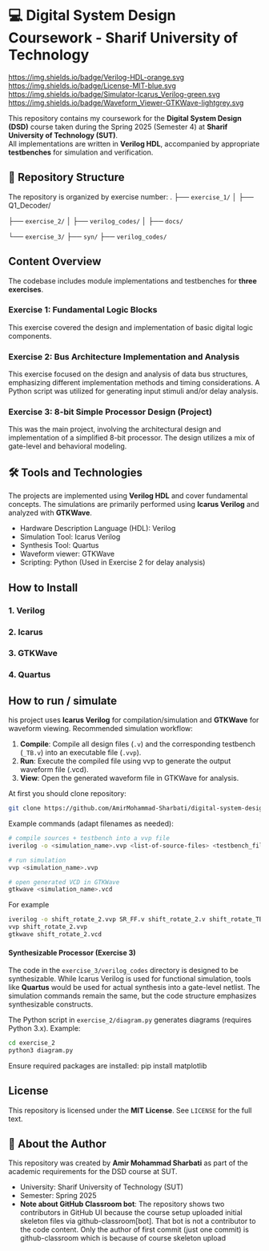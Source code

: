 # 💻 Digital System Design Coursework - Sharif University of Technology

https://img.shields.io/badge/Verilog-HDL-orange.svg
https://img.shields.io/badge/License-MIT-blue.svg
https://img.shields.io/badge/Simulator-Icarus_Verilog-green.svg
https://img.shields.io/badge/Waveform_Viewer-GTKWave-lightgrey.svg

This repository contains my coursework for the **Digital System Design (DSD)** course taken during the Spring 2025 (Semester 4) at **Sharif University of Technology (SUT)**.  
All implementations are written in **Verilog HDL**, accompanied by appropriate **testbenches** for simulation and verification.


## 📁 Repository Structure 
The repository is organized by exercise number:
.
├── `exercise_1/`
│   ├── Q1_Decoder/

├── `exercise_2/`
│   ├── `verilog_codes/`
│   ├── `docs/`

└── `exercise_3/`
    ├── `syn/`
    ├── `verilog_codes/`


## Content Overview 
The codebase includes module implementations and testbenches for **three exercises**.  
### Exercise 1: Fundamental Logic Blocks
This exercise covered the design and implementation of basic digital logic components.

### Exercise 2: Bus Architecture Implementation and Analysis
This exercise focused on the design and analysis of data bus structures, emphasizing different implementation methods and timing considerations. A Python script was utilized for generating input stimuli and/or delay analysis.

### Exercise 3: 8-bit Simple Processor Design (Project)
This was the main project, involving the architectural design and implementation of a simplified 8-bit processor. The design utilizes a mix of gate-level and behavioral modeling.



## 🛠️ Tools and Technologies
The projects are implemented using **Verilog HDL** and cover fundamental concepts. The simulations are primarily performed using **Icarus Verilog** and analyzed with **GTKWave**.

- Hardware Description Language (HDL): Verilog
- Simulation Tool: Icarus Verilog
- Synthesis Tool: Quartus
- Waveform viewer: GTKWave 
- Scripting: Python (Used in Exercise 2 for delay analysis)

## How to Install
### 1. Verilog

### 2. Icarus

### 3. GTKWave

### 4. Quartus


## How to run / simulate 
his project uses **Icarus Verilog** for compilation/simulation and **GTKWave** for waveform viewing.
Recommended simulation workflow:

1. **Compile**: Compile all design files (`.v`) and the corresponding testbench (`_TB.v`) into an executable file (`.vvp`).
1. **Run**: Execute the compiled file using vvp to generate the output waveform file (.vcd).
1. **View**: Open the generated waveform file in GTKWave for analysis.

At first you should clone repository:
```bash
git clone https://github.com/AmirMohammad-Sharbati/digital-system-design.git
```
Example commands (adapt filenames as needed):

```bash
# compile sources + testbench into a vvp file
iverilog -o <simulation_name>.vvp <list-of-source-files> <testbench_file>.v

# run simulation
vvp <simulation_name>.vvp

# open generated VCD in GTKWave
gtkwave <simulation_name>.vcd
```

For example 
```bash
iverilog -o shift_rotate_2.vvp SR_FF.v shift_rotate_2.v shift_rotate_TB_2.v
vvp shift_rotate_2.vvp
gtkwave shift_rotate_2.vcd
```


#### Synthesizable Processor (Exercise 3)
The code in the `exercise_3/verilog_codes` directory is designed to be synthesizable. While Icarus Verilog is used for functional simulation, tools like **Quartus** would be used for actual synthesis into a gate-level netlist. The simulation commands remain the same, but the code structure emphasizes synthesizable constructs.


The Python script in `exercise_2/diagram.py` generates diagrams (requires Python 3.x). Example:

```bash
cd exercise_2
python3 diagram.py
```

Ensure required packages are installed: pip install matplotlib


## License
This repository is licensed under the **MIT License**. See `LICENSE` for the full text.


## 📝 About the Author
This repository was created by **Amir Mohammad Sharbati** as part of the academic requirements for the DSD course at SUT.  
- University: Sharif University of Technology (SUT)
- Semester: Spring 2025  
- **Note about GitHub Classroom bot**: The repository shows two contributors in GitHub UI because the course setup uploaded initial skeleton files via github-classroom[bot]. That bot is not a contributor to the code content. Only the author of first commit (just one commit) is github-classroom which is because of course skeleton upload